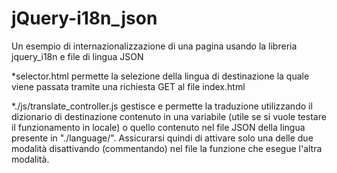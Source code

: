# jQuery-i18n_json
Un esempio di internazionalizzazione di una pagina usando la libreria jquery_i18n e file di lingua JSON

*selector.html permette la selezione della lingua di destinazione la quale viene passata tramite una richiesta GET al file index.html

*./js/translate_controller.js gestisce e permette la traduzione utilizzando il dizionario di destinazione contenuto in una variabile (utile se si vuole testare il funzionamento in locale) o quello contenuto nel file JSON della lingua presente in "./language/". Assicurarsi quindi di attivare solo una delle due modalità disattivando (commentando) nel file la funzione che esegue l'altra modalità.
